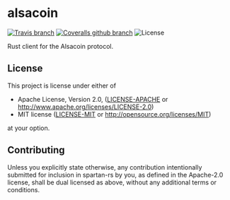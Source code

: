 # alsacoin

[![Travis branch](https://img.shields.io/travis/alsacoin/alsacoin/master.svg)](https://travis-ci.org/alsacoin/alsacoin)
[![Coveralls github branch](https://img.shields.io/coveralls/github/alsacoin/alsacoin/master.svg)](https://coveralls.io/github/alsacoin/alsacoin?branch=master)
![License](https://img.shields.io/badge/License-MIT%2FApache--2.0-blue.svg)

Rust client for the Alsacoin protocol.

## License

This project is license under either of

 * Apache License, Version 2.0, ([LICENSE-APACHE](LICENSE-APACHE) or
   http://www.apache.org/licenses/LICENSE-2.0)
 * MIT license ([LICENSE-MIT](LICENSE-MIT) or
   http://opensource.org/licenses/MIT)

at your option.

## Contributing

Unless you explicitly state otherwise, any contribution intentionally submitted for inclusion in spartan-rs by you, as defined in the Apache-2.0 license, shall be dual licensed as above, without any additional terms or conditions.
